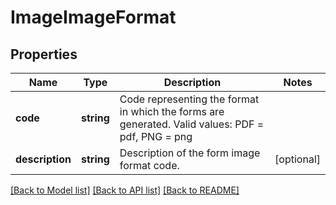 # ImageImageFormat

## Properties
Name | Type | Description | Notes
------------ | ------------- | ------------- | -------------
**code** | **string** | Code representing the format in which the forms are generated. Valid values: PDF &#x3D; pdf, PNG &#x3D; png | 
**description** | **string** | Description of the form image format code. | [optional] 

[[Back to Model list]](../../README.md#documentation-for-models) [[Back to API list]](../../README.md#documentation-for-api-endpoints) [[Back to README]](../../README.md)

